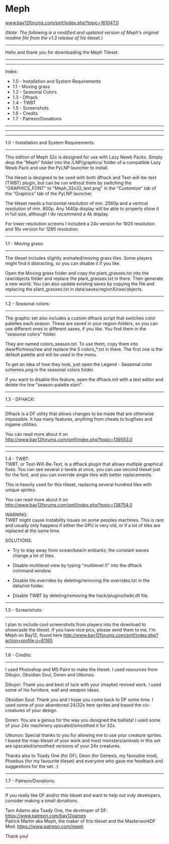 # Meph
www.bay12forums.com/smf/index.php?topic=161047.0

(*Note: The following is a modified and updated version of Meph's original readme file from the v1.3 release of his tileset.*)
________________________________________


Hello and thank you for downloading the Meph Tileset.

________________________________________
________________________________________
Index:
 * 1.0 - Installation and System Requirements
 * 1.1 - Moving grass
 * 1.2 - Seasonal Colors
 * 1.3 - Dfhack
 * 1.4 - TWBT
 * 1.5 - Screenshots
 * 1.6 - Credits
 * 1.7 - Patreon/Donations
________________________________________
________________________________________





________________________________________
1.0 - Installation and System Requirements:
________________________________________
This edition of Meph 32x is designed for use with Lazy Newb Packs. Simply drop the "Meph" folder into the /LNP/graphics/ folder of a compatible Lazy Newb Pack and use the PyLNP launcher to install.

The tileset is designed to be used with both dfhack and Text-will-be-text (TWBT) plugin, but can be run without them by switching the "GRAPHICS_FONT" to "Meph_32x32_text.png" in the "Customize" tab of the "Graphics" tab of the PyLNP launcher.

The tileset needs a horizontal resolution of min. 2560p and a vertical resolution of min. 800p. Any 1440p display will be able to properly show it in full size, although I do recommend a 4k display.

For lower resolution screens I included a 24x version for 1920 resolution and 16x version for 1280 resolution.


________________________________________
1.1 - Moving grass:
________________________________________
The tileset includes slightly animated/moving grass tiles. Some players might find it distracting, so you can disable it if you like.

Open the Moving grass folder and copy the plant_grasses.txt into the raw/objects folder and replace the plant_grasses.txt in there. Then generate a new world. You can also update existing saves by copying the file and replacing the plant_grasses.txt in data/saves/regionX/raw/objects.


________________________________________
1.2 - Seasonal colors:
________________________________________
The graphic set also includes a custom dfhack script that switches color palettes each season. These are saved in your region-folders, so you can use different ones in different saves, if you like.  You find them in the "seasonal colors" folder.

They are named colors_season.txt. To use them, copy them into dwarffortress/raw and replace the 5 colors_*.txt in there. The first one is the default palette and will be used in the menu.

To get an idea of how they look, just open the Legend - Seasonal color schemes.png in the seasonal colors folder.

If you want to disable this feature, open the dfhack.init with a text editor and delete the line "season-palette start".


________________________________________
1.3 - DFHACK:
________________________________________
Dfhack is a DF utility that allows changes to be made that are otherwise impossible. It has many features, anything from cheats to bugfixes and ingame utilities.

You can read more about it on http://www.bay12forums.com/smf/index.php?topic=139553.0


________________________________________
________________________________________
1.4 - TWBT:  
TWBT, or Text-Will-Be-Text, is a dfhack plugin that allows multiple graphical fixes. You can see several z-levels at once, you can use second tileset just for the font, and you can override single tiles with better replacements.

This is heavily used for this tileset, replacing several hundred tiles with unique sprites.

You can read more about it on http://www.bay12forums.com/smf/index.php?topic=138754.0

WARNING:  
TWBT might cause instability issues on some peoples machines. This is rare and usually only happens if either the GPU is very old, or if a lot of tiles are replaced at the same time. 

SOLUTIONS: 
- Try to stay away from ocean/beach embarks; the constant waves change a lot of tiles.

- Disable multilevel view by typing "multilevel 0" into the dfhack command window.

- Disable tile overrides by deleting/removing the overrides.txt in the data/init folder.

- Disable TWBT by deleting/removing the hack/plugins/twbt.dll file.


________________________________________
1.5 - Screenshots:
________________________________________
I plan to include cool screenshots from players into the download to showcaste the tileset. If you have nice pics, please send them to me. I'm Meph on Bay12, found here http://www.bay12forums.com/smf/index.php?action=profile;u=61165


________________________________________
1.6 - Credits:
________________________________________
I used Photoshop and MS Paint to make the tileset.
I used resources from Dibujor, Obsidian Soul, Doren and Utkonos.

Dibujor: Thank you and best of luck with your (maybe) revived work. I used some of his furniture, wall and weapon ideas.

Obsidian Soul: Thank you and I hope you come back to DF some time. I used some of your abandoned 24/32x item sprites and based the civ-creatures of your design.

Doren: You are a genius for the way you designed the ballista! I used some of your 24x machinery upscaled/smoothed it for 32x.

Utkonos: Special thanks to you for allowing me to use your creature sprites. I based the map-tileset of your work and most monsters/animals in this set are upscaled/smoothed versions of your 24x creatures.

Thanks also to Toady One (for DF), Deon (for Genesis, my favoutire mod), Phoebus (for my favourite tileset) and everyone who gave me feedback and suggestions for the set. :)


________________________________________
1.7 - Patreon/Donations:
________________________________________
If you really like DF and/or this tileset and want to help out indy developers, consider making a small donations.

Tarn Adams aka Toady One, the developer of DF: https://www.patreon.com/bay12games  
Patrick Martin aka Meph, the maker of this tileset and the MasterworkDF Mod: https://www.patreon.com/meph

Thank you!